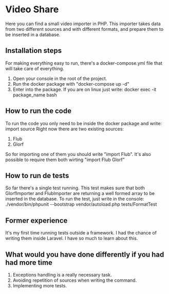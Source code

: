 # Video Share
Here you can find a small video importer in PHP. This importer takes data from two different sources and with different formats, and prepare them to be inserted in a database.

## Installation steps
For making everything easy to run, there's a docker-compose.yml file that will take care of everything.
1. Open your console in the root of the project.
2. Run the docker package with "docker-compose up -d"
3. Enter into the package. If you are on linux just write: docker exec -it package_name bash

## How to run the code
To run the code you only need to be inside the docker package and write: import source
Right now there are two existing sources:
1. Flub
2. Glorf

So for importing one of them you should write "import Flub".
It's also possible to require them both wirting "import Flub Glorf"

## How to run de tests
So far there's a single test running. This test makes sure that both GlorfImporter and FlubImporter are returning a well formed array to be inserted in the database.
To run the test, just write in the console: ./vendor/bin/phpunit --bootstrap vendor/autoload.php tests/FormatTest

## Former experience
It's my first time running tests outside a framework. I had the chance of writing them inside Laravel. I have so much to learn about this.

## What would you have done differently if you had had more time
1. Exceptions handling is a really necessary task.
2. Avoiding repetition of sources when writing the command.
3. Implementing more tests.
